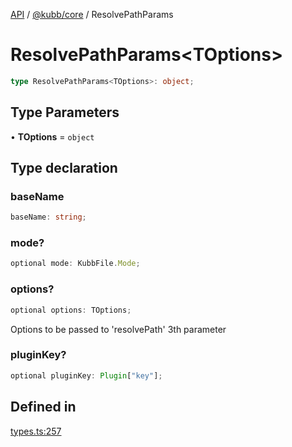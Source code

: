 [API](../../../packages.md) / [@kubb/core](../index.md) / ResolvePathParams

# ResolvePathParams\<TOptions\>

```ts
type ResolvePathParams<TOptions>: object;
```

## Type Parameters

• **TOptions** = `object`

## Type declaration

### baseName

```ts
baseName: string;
```

### mode?

```ts
optional mode: KubbFile.Mode;
```

### options?

```ts
optional options: TOptions;
```

Options to be passed to 'resolvePath' 3th parameter

### pluginKey?

```ts
optional pluginKey: Plugin["key"];
```

## Defined in

[types.ts:257](https://github.com/kubb-project/kubb/blob/dcebbafbee668a7722775212bce85eec29e39573/packages/core/src/types.ts#L257)
